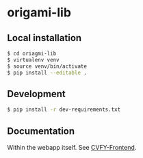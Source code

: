 # origami-lib

## Local installation

```sh
$ cd oriagmi-lib
$ virtualenv venv
$ source venv/bin/activate
$ pip install --editable .
```

## Development

```sh
$ pip install -r dev-requirements.txt
```

## Documentation

Within the webapp itself. See [CVFY-Frontend](https://github.com/Cloud-CV/cvfy-frontend).
